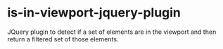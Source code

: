 # is-in-viewport-jquery-plugin
JQuery plugin to detect if a set of elements are in the viewport and then return a filtered set of those elements.
